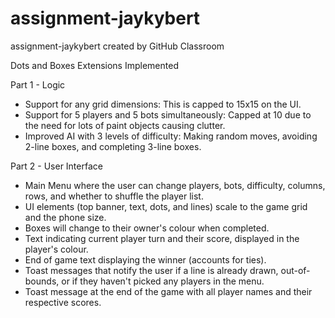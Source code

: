 # assignment-jaykybert
assignment-jaykybert created by GitHub Classroom

Dots and Boxes Extensions Implemented

Part 1 - Logic
  - Support for any grid dimensions: This is capped to 15x15 on the UI.
  - Support for 5 players and 5 bots simultaneously: Capped at 10 due to the need for lots of paint objects causing clutter.
  - Improved AI with 3 levels of difficulty: Making random moves, avoiding 2-line boxes, and completing 3-line boxes.

Part 2 - User Interface
  - Main Menu where the user can change players, bots, difficulty, columns, rows, and whether to shuffle the player list.
  - UI elements (top banner, text, dots, and lines) scale to the game grid and the phone size.
  - Boxes will change to their owner's colour when completed.
  - Text indicating current player turn and their score, displayed in the player's colour.
  - End of game text displaying the winner (accounts for ties).
  - Toast messages that notify the user if a line is already drawn, out-of-bounds, or if they haven't picked any players in the menu.
  - Toast message at the end of the game with all player names and their respective scores.
